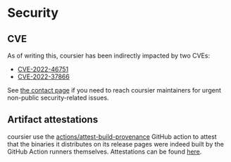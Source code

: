 # Security

## CVE

As of writing this, coursier has been indirectly impacted by two CVEs:
- [CVE-2022-46751](https://www.cve.org/CVERecord?id=CVE-2022-46751)
- [CVE-2022-37866](https://www.cve.org/CVERecord?id=CVE-2022-37866)

See [the contact page](about-contact.md) if you need to reach coursier maintainers
for urgent non-public security-related issues.

## Artifact attestations

coursier use the [actions/attest-build-provenance](https://github.com/actions/attest-build-provenance)
GitHub action to attest that the binaries it distributes on its release pages were indeed built
by the GitHub Action runners themselves. Attestations can be found
[here](https://github.com/coursier/coursier/attestations).
